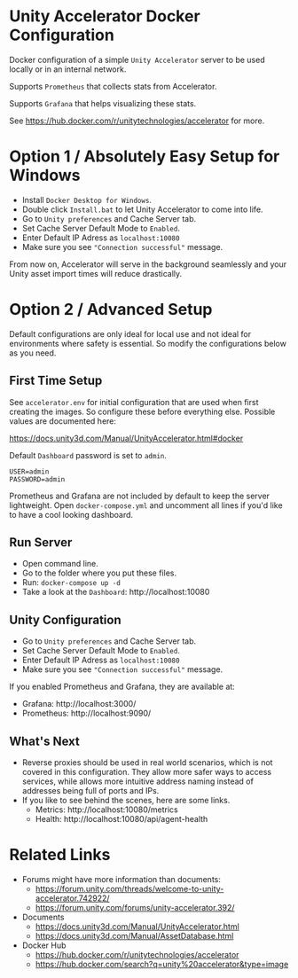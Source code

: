# Unity Accelerator Docker Configuration
Docker configuration of a simple `Unity Accelerator` server to be used locally or in an internal network. 

Supports `Prometheus` that collects stats from Accelerator.

Supports `Grafana` that helps visualizing these stats.

See https://hub.docker.com/r/unitytechnologies/accelerator for more.

# Option 1 / Absolutely Easy Setup for Windows

- Install `Docker Desktop for Windows`.
- Double click `Install.bat` to let Unity Accelerator to come into life.
- Go to `Unity preferences` and Cache Server tab. 
- Set Cache Server Default Mode to `Enabled`.
- Enter Default IP Adress as `localhost:10080`
- Make sure you see `"Connection successful"` message.

From now on, Accelerator will serve in the background seamlessly and your Unity asset import times will reduce drastically. 

# Option 2 / Advanced Setup

Default configurations are only ideal for local use and not ideal for environments where safety is essential. So modify the configurations below as you need.

## First Time Setup
See `accelerator.env` for initial configuration that are used when first creating the images. So configure these before everything else. Possible values are documented here:

https://docs.unity3d.com/Manual/UnityAccelerator.html#docker

Default `Dashboard` password is set to `admin`.

```
USER=admin
PASSWORD=admin
```

Prometheus and Grafana are not included by default to keep the server lightweight. Open `docker-compose.yml` and uncomment all lines if you'd like to have a cool looking dashboard.

## Run Server

- Open command line.
- Go to the folder where you put these files.
- Run: `docker-compose up -d`
- Take a look at the `Dashboard`: http://localhost:10080

## Unity Configuration
- Go to `Unity preferences` and Cache Server tab. 
- Set Cache Server Default Mode to `Enabled`.
- Enter Default IP Adress as `localhost:10080`
- Make sure you see `"Connection successful"` message.

If you enabled Prometheus and Grafana, they are available at:
- Grafana: http://localhost:3000/
- Prometheus: http://localhost:9090/

## What's Next

- Reverse proxies should be used in real world scenarios, which is not covered in this configuration. They allow more safer ways to access services, while allows more intuitive address naming instead of addresses being full of ports and IPs.
- If you like to see behind the scenes, here are some links.
  - Metrics: http://localhost:10080/metrics
  - Health: http://localhost:10080/api/agent-health

# Related Links
- Forums might have more information than documents:
  - https://forum.unity.com/threads/welcome-to-unity-accelerator.742922/
  - https://forum.unity.com/forums/unity-accelerator.392/
- Documents
  - https://docs.unity3d.com/Manual/UnityAccelerator.html
  - https://docs.unity3d.com/Manual/AssetDatabase.html
- Docker Hub
  - https://hub.docker.com/r/unitytechnologies/accelerator
  - https://hub.docker.com/search?q=unity%20accelerator&type=image
